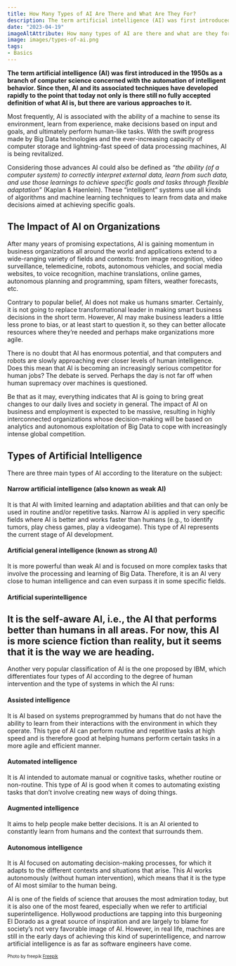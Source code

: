 ```yaml
---
title: How Many Types of AI Are There and What Are They For?
description: The term artificial intelligence (AI) was first introduced in the 1950s as a branch of computer science concerned with the automation of intelligent behavior. Since then, AI and its associated techniques have developed rapidly to the point that today not only is there still no fully accepted definition of what AI is, but there are various approaches to it.
date: "2023-04-19"
imageAltAttribute: How many types of AI are there and what are they for?
image: images/types-of-ai.png
tags:
- Basics
---
```

**The term artificial intelligence (AI) was first introduced in the 1950s as a branch of computer science concerned with the automation of intelligent behavior. Since then, AI and its associated techniques have developed rapidly to the point that today not only is there still no fully accepted definition of what AI is, but there are various approaches to it.**

Most frequently, AI is associated with the ability of a machine to sense its environment, learn from experience, make decisions based on input and goals, and ultimately perform human-like tasks. With the swift progress made by Big Data technologies and the ever-increasing capacity of computer storage and lightning-fast speed of data processing machines, AI is being revitalized. 

Considering those advances AI could also be defined as *“the ability (of a computer system) to correctly interpret external data, learn from such data, and use those learnings to achieve specific goals and tasks through flexible adaptation”* (Kaplan & Haenlein). These “intelligent” systems use all kinds of algorithms and machine learning techniques to learn from data and make decisions aimed at achieving specific goals.

## The Impact of AI on Organizations
After many years of promising expectations, AI is gaining momentum in business organizations all around the world and applications extend to a wide-ranging variety of fields and contexts: from image recognition, video surveillance, telemedicine, robots, autonomous vehicles, and social media websites, to voice recognition, machine translations, online games, autonomous planning and programming, spam filters, weather forecasts, etc. 

Contrary to popular belief, AI does not make us humans smarter. Certainly, it is not going to replace transformational leader in making smart business decisions in the short term. However, AI may make business leaders a little less prone to bias, or at least start to question it, so they can better allocate resources where they’re needed and perhaps make organizations more agile.

There is no doubt that AI has enormous potential, and that computers and robots are slowly approaching ever closer levels of human intelligence. Does this mean that AI is becoming an increasingly serious competitor for human jobs? The debate is served. Perhaps the day is not far off when human supremacy over machines is questioned. 

Be that as it may, everything indicates that AI is going to bring great changes to our daily lives and society in general. The impact of AI on business and employment is expected to be massive, resulting in highly interconnected organizations whose decision-making will be based on analytics and autonomous exploitation of Big Data to cope with increasingly intense global competition.
## Types of Artificial Intelligence
There are three main types of AI according to the literature on the subject:
#### Narrow artificial intelligence (also known as weak AI)
It is that AI with limited learning and adaptation abilities and that can only be used in routine and/or repetitive tasks. Narrow AI is applied in very specific fields where AI is better and works faster than humans (e.g., to identify tumors, play chess games, play a videogame). This type of AI represents the current stage of AI development.
#### Artificial general intelligence (known as strong AI)
It is more powerful than weak AI and is focused on more complex tasks that involve the processing and learning of Big Data. Therefore, it is an AI very close to human intelligence and can even surpass it in some specific fields.
#### Artificial superintelligence
It is the self-aware AI, i.e., the AI that performs better than humans in all areas. For now, this AI is more science fiction than reality, but it seems that it is the way we are heading.
---
Another very popular classification of AI is the one proposed by IBM, which differentiates four types of AI according to the degree of human intervention and the type of systems in which the AI runs:
#### Assisted intelligence
It is AI based on systems preprogrammed by humans that do not have the ability to learn from their interactions with the environment in which they operate. This type of AI can perform routine and repetitive tasks at high speed and is therefore good at helping humans perform certain tasks in a more agile and efficient manner.
#### Automated intelligence
It is AI intended to automate manual or cognitive tasks, whether routine or non-routine. This type of AI is good when it comes to automating existing tasks that don’t involve creating new ways of doing things.
#### Augmented intelligence
It aims to help people make better decisions. It is an AI oriented to constantly learn from humans and the context that surrounds them.
#### Autonomous intelligence
It is AI focused on automating decision-making processes, for which it adapts to the different contexts and situations that arise. This AI works autonomously (without human intervention), which means that it is the type of AI most similar to the human being.

AI is one of the fields of science that arouses the most admiration today, but it is also one of the most feared, especially when we refer to artificial superintelligence. Hollywood productions are tapping into this burgeoning El Dorado as a great source of inspiration and are largely to blame for society’s not very favorable image of AI. However, in real life, machines are still in the early days of achieving this kind of superintelligence, and narrow artificial intelligence is as far as software engineers have come. 

<p style= "font-size:10px;">Photo by freepik <a href="https://www.freepik.es/foto-gratis/concepto-nube-ai-brazo-robotico_32471126.htm#query=AI&position=2&from_view=search&track=sph" target="_blank">Freepik</a></p>